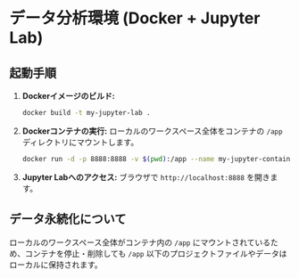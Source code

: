 # データ分析環境 (Docker + Jupyter Lab)

## 起動手順

1.  **Dockerイメージのビルド:**
    ```bash
    docker build -t my-jupyter-lab .
    ```

2.  **Dockerコンテナの実行:**
    ローカルのワークスペース全体をコンテナの `/app` ディレクトリにマウントします。
    ```bash
    docker run -d -p 8888:8888 -v $(pwd):/app --name my-jupyter-container my-jupyter-lab
    ```

3.  **Jupyter Labへのアクセス:**
    ブラウザで `http://localhost:8888` を開きます。

## データ永続化について
ローカルのワークスペース全体がコンテナ内の `/app` にマウントされているため、コンテナを停止・削除しても `/app` 以下のプロジェクトファイルやデータはローカルに保持されます。
